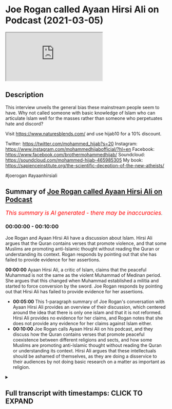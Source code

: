 # Joe Rogan called Ayaan Hirsi Ali on Podcast (2021-03-05)

<iframe loading='lazy' allow='autoplay' src='https://www.youtube.com/embed/4mPc7M3sPPU'></iframe>

## Description

This interview unveils the general bias these mainstream people seem to have. Why not called someone with basic knowledge of Islam who can articulate Islam well for the masses rather than someone who perpetuates hate and discord? 

Visit https://www.naturesblends.com/ and use hijab10 for a 10% discount. 

Twitter: https://twitter.com/mohammed_hijab?s=20
Instagram: https://www.instagram.com/mohammedhijabofficial/?hl=en
Facebook: https://www.facebook.com/brothermohammedhijab/
Soundcloud: https://soundcloud.com/mohammed-hijab-465985305
My book: https://sapienceinstitute.org/the-scientific-deception-of-the-new-atheists/

#joerogan #ayaanhirsiali

## Summary of [Joe Rogan called Ayaan Hirsi Ali on Podcast](https://www.youtube.com/watch?v=4mPc7M3sPPU)


*<span style="color:red; font-size:125%">This summary is AI generated - there may be inaccuracies</span>. [](/)*

### <a onclick="modifyYTiframeseektime('0')">00:00:00</a> - <a onclick="modifyYTiframeseektime('600')">00:10:00</a>

Joe Rogan and Ayaan Hirsi Ali have a discussion about Islam. Hirsi Ali argues that the Quran contains verses that promote violence, and that some Muslims are promoting anti-Islamic thought without reading the Quran or understanding its context. Rogan responds by pointing out that she has failed to provide evidence for her assertions.

**<a onclick="modifyYTiframeseektime('0')">00:00:00</a>** Ayaan Hirsi Ali, a critic of Islam, claims that the peaceful Muhammad is not the same as the violent Muhammad of Medinan period. She argues that this changed when Muhammad established a militia and started to force conversion by the sword. Joe Rogan responds by pointing out that Hirsi Ali has failed to provide evidence for her assertions.
* **<a onclick="modifyYTiframeseektime('300')">00:05:00</a>** This 1-paragraph summary of Joe Rogan's conversation with Ayaan Hirsi Ali provides an overview of their discussion, which centered around the idea that there is only one islam and that it is not reformed. Hirsi Ali provides no evidence for her claims, and Rogan notes that she does not provide any evidence for her claims against Islam either.
* **<a onclick="modifyYTiframeseektime('600')">00:10:00</a>** Joe Rogan calls Ayaan Hirsi Ali on his podcast, and they discuss how the Quran contains verses that promote peaceful coexistence between different religions and sects, and how some Muslims are promoting anti-Islamic thought without reading the Quran or understanding its context. Hirsi Ali argues that these intellectuals should be ashamed of themselves, as they are doing a disservice to their audiences by not doing basic research on a matter as important as religion.

<details><summary><h2>Full transcript with timestamps: CLICK TO EXPAND</h2></summary>

<a onclick="modifyYTiframeseektime('0')">0:00:00</a> [Music]  
<a onclick="modifyYTiframeseektime('5')">0:00:05</a> is the hijab 10  
<a onclick="modifyYTiframeseektime('7')">0:00:07</a> discount code for 10 percent discount on  
<a onclick="modifyYTiframeseektime('9')">0:00:09</a> a wide range of products including  
<a onclick="modifyYTiframeseektime('11')">0:00:11</a> premium ethiopian black seed products  
<a onclick="modifyYTiframeseektime('13')">0:00:13</a> assalamualaikum warahmatullahi  
<a onclick="modifyYTiframeseektime('16')">0:00:16</a> i recently watched a podcast between joe  
<a onclick="modifyYTiframeseektime('19')">0:00:19</a> rogan and iron hersey ali  
<a onclick="modifyYTiframeseektime('21')">0:00:21</a> she recently also had a podcast with  
<a onclick="modifyYTiframeseektime('23')">0:00:23</a> jordan peterson which i responded to  
<a onclick="modifyYTiframeseektime('26')">0:00:26</a> in a decisive refutation a cut-throat  
<a onclick="modifyYTiframeseektime('28')">0:00:28</a> refutation  
<a onclick="modifyYTiframeseektime('29')">0:00:29</a> that you can see in the description box  
<a onclick="modifyYTiframeseektime('33')">0:00:33</a> now i don't want to speak in a  
<a onclick="modifyYTiframeseektime('35')">0:00:35</a> sesquipedaly and liquacious way  
<a onclick="modifyYTiframeseektime('37')">0:00:37</a> i want to be straight to the point and  
<a onclick="modifyYTiframeseektime('39')">0:00:39</a> say what i thought was fundamentally  
<a onclick="modifyYTiframeseektime('41')">0:00:41</a> flawed with this particular  
<a onclick="modifyYTiframeseektime('43')">0:00:43</a> podcast that took place between hersey  
<a onclick="modifyYTiframeseektime('46')">0:00:46</a> ali  
<a onclick="modifyYTiframeseektime('46')">0:00:46</a> and joel rogan now they spoke about many  
<a onclick="modifyYTiframeseektime('50')">0:00:50</a> things and i could spend  
<a onclick="modifyYTiframeseektime('51')">0:00:51</a> a good 15 20 or 30 minutes telling you  
<a onclick="modifyYTiframeseektime('54')">0:00:54</a> on  
<a onclick="modifyYTiframeseektime('54')">0:00:54</a> each occasion where she went wrong and  
<a onclick="modifyYTiframeseektime('56')">0:00:56</a> spoke untruths  
<a onclick="modifyYTiframeseektime('58')">0:00:58</a> but i'm just going to focus on one thing  
<a onclick="modifyYTiframeseektime('60')">0:01:00</a> which is so egregiously a historical  
<a onclick="modifyYTiframeseektime('62')">0:01:02</a> that it requires a refutation with  
<a onclick="modifyYTiframeseektime('66')">0:01:06</a> the source sources and evidences sexual  
<a onclick="modifyYTiframeseektime('68')">0:01:08</a> evidences to prove my point  
<a onclick="modifyYTiframeseektime('71')">0:01:11</a> the main argument that she was making  
<a onclick="modifyYTiframeseektime('72')">0:01:12</a> was when the prophet became a prophet in  
<a onclick="modifyYTiframeseektime('74')">0:01:14</a> her eyes  
<a onclick="modifyYTiframeseektime('76')">0:01:16</a> claimed that he was a prophet there were  
<a onclick="modifyYTiframeseektime('77')">0:01:17</a> two periods which are well known  
<a onclick="modifyYTiframeseektime('79')">0:01:19</a> in the seerah literature and the  
<a onclick="modifyYTiframeseektime('81')">0:01:21</a> biography literature as the meccan  
<a onclick="modifyYTiframeseektime('83')">0:01:23</a> period and the medinan period  
<a onclick="modifyYTiframeseektime('85')">0:01:25</a> the meccan period was a period of time  
<a onclick="modifyYTiframeseektime('88')">0:01:28</a> where the prophet and his companions  
<a onclick="modifyYTiframeseektime('89')">0:01:29</a> were being boycott  
<a onclick="modifyYTiframeseektime('91')">0:01:31</a> boycotted and tortured and you know  
<a onclick="modifyYTiframeseektime('93')">0:01:33</a> obviously the  
<a onclick="modifyYTiframeseektime('94')">0:01:34</a> the muslims were on the back foot if you  
<a onclick="modifyYTiframeseektime('96')">0:01:36</a> want to call it that and being oppressed  
<a onclick="modifyYTiframeseektime('98')">0:01:38</a> as minorities  
<a onclick="modifyYTiframeseektime('99')">0:01:39</a> so she said this is the version of islam  
<a onclick="modifyYTiframeseektime('102')">0:01:42</a> which is not basically terroristic she  
<a onclick="modifyYTiframeseektime('104')">0:01:44</a> didn't use those words but  
<a onclick="modifyYTiframeseektime('105')">0:01:45</a> that's what she intended because  
<a onclick="modifyYTiframeseektime('107')">0:01:47</a> throughout the podcast she was talking  
<a onclick="modifyYTiframeseektime('108')">0:01:48</a> about the link between isis and islam  
<a onclick="modifyYTiframeseektime('111')">0:01:51</a> and then the prophet went to medina  
<a onclick="modifyYTiframeseektime('114')">0:01:54</a> and according to her this is when the  
<a onclick="modifyYTiframeseektime('116')">0:01:56</a> violence started to erupt and when  
<a onclick="modifyYTiframeseektime('119')">0:01:59</a> islam became a violent religion and the  
<a onclick="modifyYTiframeseektime('121')">0:02:01</a> prophet became a violent man  
<a onclick="modifyYTiframeseektime('123')">0:02:03</a> now what is it that was so egregious  
<a onclick="modifyYTiframeseektime('126')">0:02:06</a> about her  
<a onclick="modifyYTiframeseektime('127')">0:02:07</a> categorization compartmentalization  
<a onclick="modifyYTiframeseektime('131')">0:02:11</a> and her dichotomous understanding of the  
<a onclick="modifyYTiframeseektime('133')">0:02:13</a> seerah literature  
<a onclick="modifyYTiframeseektime('135')">0:02:15</a> she went on to say i'll tell you she  
<a onclick="modifyYTiframeseektime('137')">0:02:17</a> went on to say  
<a onclick="modifyYTiframeseektime('139')">0:02:19</a> that the basically basic posture of the  
<a onclick="modifyYTiframeseektime('142')">0:02:22</a> muslim people at that time was to force  
<a onclick="modifyYTiframeseektime('144')">0:02:24</a> conversion by the sword  
<a onclick="modifyYTiframeseektime('146')">0:02:26</a> either you become muslim or were going  
<a onclick="modifyYTiframeseektime('148')">0:02:28</a> to kill you and she said this in many  
<a onclick="modifyYTiframeseektime('150')">0:02:30</a> different  
<a onclick="modifyYTiframeseektime('150')">0:02:30</a> interviews which i've already refuted  
<a onclick="modifyYTiframeseektime('153')">0:02:33</a> but i thought  
<a onclick="modifyYTiframeseektime('154')">0:02:34</a> i would give this particular contention  
<a onclick="modifyYTiframeseektime('157')">0:02:37</a> it's due before i do so let's see what  
<a onclick="modifyYTiframeseektime('159')">0:02:39</a> she has to say  
<a onclick="modifyYTiframeseektime('160')">0:02:40</a> and see how joe rogan responds the islam  
<a onclick="modifyYTiframeseektime('163')">0:02:43</a> that was founded by the prophet muhammad  
<a onclick="modifyYTiframeseektime('165')">0:02:45</a> but then the prophet muhammad had two  
<a onclick="modifyYTiframeseektime('168')">0:02:48</a> careers one in mecca and one in medina  
<a onclick="modifyYTiframeseektime('171')">0:02:51</a> when he first established the religion  
<a onclick="modifyYTiframeseektime('173')">0:02:53</a> in mecca he went  
<a onclick="modifyYTiframeseektime('174')">0:02:54</a> around the city asking people to give up  
<a onclick="modifyYTiframeseektime('177')">0:02:57</a> their gods and come to his one god  
<a onclick="modifyYTiframeseektime('179')">0:02:59</a> and he did it by asking he did it by  
<a onclick="modifyYTiframeseektime('182')">0:03:02</a> persuading  
<a onclick="modifyYTiframeseektime('183')">0:03:03</a> talking to people and preaching charity  
<a onclick="modifyYTiframeseektime('186')">0:03:06</a> and goodness  
<a onclick="modifyYTiframeseektime('187')">0:03:07</a> and then 10 years later he moves to  
<a onclick="modifyYTiframeseektime('190')">0:03:10</a> medina  
<a onclick="modifyYTiframeseektime('192')">0:03:12</a> and he established he establishes a  
<a onclick="modifyYTiframeseektime('194')">0:03:14</a> militia  
<a onclick="modifyYTiframeseektime('196')">0:03:16</a> and then things change he starts to give  
<a onclick="modifyYTiframeseektime('199')">0:03:19</a> people a choice  
<a onclick="modifyYTiframeseektime('201')">0:03:21</a> you either come to my one god and you  
<a onclick="modifyYTiframeseektime('203')">0:03:23</a> give up your god  
<a onclick="modifyYTiframeseektime('204')">0:03:24</a> or you die by the sword and any time  
<a onclick="modifyYTiframeseektime('208')">0:03:28</a> from medina  
<a onclick="modifyYTiframeseektime('209')">0:03:29</a> the religion becomes incredibly  
<a onclick="modifyYTiframeseektime('212')">0:03:32</a> successful  
<a onclick="modifyYTiframeseektime('213')">0:03:33</a> and he goes beyond arabia into the rest  
<a onclick="modifyYTiframeseektime('216')">0:03:36</a> of the world  
<a onclick="modifyYTiframeseektime('217')">0:03:37</a> and so if you're a muslim in the 21st  
<a onclick="modifyYTiframeseektime('220')">0:03:40</a> century  
<a onclick="modifyYTiframeseektime('220')">0:03:40</a> and there are 1.6 billion muslims in the  
<a onclick="modifyYTiframeseektime('224')">0:03:44</a> world  
<a onclick="modifyYTiframeseektime('225')">0:03:45</a> if you're a muslim and you say i'm a  
<a onclick="modifyYTiframeseektime('227')">0:03:47</a> peace loving muslim  
<a onclick="modifyYTiframeseektime('228')">0:03:48</a> i don't want to impose my religion on  
<a onclick="modifyYTiframeseektime('230')">0:03:50</a> anyone else you're invoking muhammad in  
<a onclick="modifyYTiframeseektime('233')">0:03:53</a> medina  
<a onclick="modifyYTiframeseektime('235')">0:03:55</a> if you say well i think  
<a onclick="modifyYTiframeseektime('238')">0:03:58</a> jihad means that we must take our  
<a onclick="modifyYTiframeseektime('241')">0:04:01</a> religion seriously and convert other  
<a onclick="modifyYTiframeseektime('243')">0:04:03</a> people  
<a onclick="modifyYTiframeseektime('245')">0:04:05</a> and if they refuse to convert then we'll  
<a onclick="modifyYTiframeseektime('247')">0:04:07</a> use violence  
<a onclick="modifyYTiframeseektime('248')">0:04:08</a> then you're invoking muhammad in medina  
<a onclick="modifyYTiframeseektime('252')">0:04:12</a> you said medina twice you said medina  
<a onclick="modifyYTiframeseektime('254')">0:04:14</a> the first time as well  
<a onclick="modifyYTiframeseektime('256')">0:04:16</a> okay i'm sorry the fir the peaceful  
<a onclick="modifyYTiframeseektime('258')">0:04:18</a> muhammad is not medina  
<a onclick="modifyYTiframeseektime('259')">0:04:19</a> it is the peaceful muhammad is mecca  
<a onclick="modifyYTiframeseektime('262')">0:04:22</a> so mecca is where he first came out and  
<a onclick="modifyYTiframeseektime('265')">0:04:25</a> so if he says  
<a onclick="modifyYTiframeseektime('267')">0:04:27</a> if if a muslim today says unto you your  
<a onclick="modifyYTiframeseektime('270')">0:04:30</a> religion unto me mine i'm tolerant all  
<a onclick="modifyYTiframeseektime('272')">0:04:32</a> of that you are invoking  
<a onclick="modifyYTiframeseektime('274')">0:04:34</a> mecca if you're invoking jihad  
<a onclick="modifyYTiframeseektime('279')">0:04:39</a> you know the islamic state of iraq and  
<a onclick="modifyYTiframeseektime('282')">0:04:42</a> syria  
<a onclick="modifyYTiframeseektime('283')">0:04:43</a> isis al-qaeda and some who are  
<a onclick="modifyYTiframeseektime('286')">0:04:46</a> sometimes violent but not all the time  
<a onclick="modifyYTiframeseektime('289')">0:04:49</a> the muslim brotherhood and other  
<a onclick="modifyYTiframeseektime('290')">0:04:50</a> organizations and movements  
<a onclick="modifyYTiframeseektime('292')">0:04:52</a> they're invoking muhammad in medina  
<a onclick="modifyYTiframeseektime('295')">0:04:55</a> because in medina muhammad made it very  
<a onclick="modifyYTiframeseektime('298')">0:04:58</a> clear  
<a onclick="modifyYTiframeseektime('299')">0:04:59</a> you spread the religion by word of mouth  
<a onclick="modifyYTiframeseektime('303')">0:05:03</a> by example but also  
<a onclick="modifyYTiframeseektime('307')">0:05:07</a> by the sword by violence that's medina  
<a onclick="modifyYTiframeseektime('310')">0:05:10</a> islam so i think it would be more  
<a onclick="modifyYTiframeseektime('312')">0:05:12</a> accurate to say  
<a onclick="modifyYTiframeseektime('314')">0:05:14</a> there's just one islam at this point  
<a onclick="modifyYTiframeseektime('317')">0:05:17</a> that's unreformed  
<a onclick="modifyYTiframeseektime('318')">0:05:18</a> now joe rogan doesn't know anything  
<a onclick="modifyYTiframeseektime('320')">0:05:20</a> about islam and  
<a onclick="modifyYTiframeseektime('321')">0:05:21</a> just like jordan peterson and many of  
<a onclick="modifyYTiframeseektime('323')">0:05:23</a> those individuals they have  
<a onclick="modifyYTiframeseektime('325')">0:05:25</a> not spoken to anybody who has trained in  
<a onclick="modifyYTiframeseektime('327')">0:05:27</a> the islamic sciences  
<a onclick="modifyYTiframeseektime('328')">0:05:28</a> and so they have not educated themselves  
<a onclick="modifyYTiframeseektime('330')">0:05:30</a> or even cared to educate themselves  
<a onclick="modifyYTiframeseektime('332')">0:05:32</a> about islam as a world religion followed  
<a onclick="modifyYTiframeseektime('334')">0:05:34</a> by almost  
<a onclick="modifyYTiframeseektime('336')">0:05:36</a> a third of the world's population and so  
<a onclick="modifyYTiframeseektime('338')">0:05:38</a> he's nodding along  
<a onclick="modifyYTiframeseektime('339')">0:05:39</a> and kind of just taking whatever she has  
<a onclick="modifyYTiframeseektime('341')">0:05:41</a> to say on face value as if  
<a onclick="modifyYTiframeseektime('343')">0:05:43</a> this ultracrypterian individual isn't  
<a onclick="modifyYTiframeseektime('345')">0:05:45</a> some kind of trained  
<a onclick="modifyYTiframeseektime('346')">0:05:46</a> theological expert which she is not  
<a onclick="modifyYTiframeseektime('349')">0:05:49</a> she does not provide and this is very  
<a onclick="modifyYTiframeseektime('351')">0:05:51</a> important as as with her social  
<a onclick="modifyYTiframeseektime('354')">0:05:54</a> um kind of science sociological  
<a onclick="modifyYTiframeseektime('357')">0:05:57</a> investigations she provides no evidence  
<a onclick="modifyYTiframeseektime('360')">0:06:00</a> for any of her claims  
<a onclick="modifyYTiframeseektime('362')">0:06:02</a> and this should have been a red flag for  
<a onclick="modifyYTiframeseektime('363')">0:06:03</a> joe rogan what's the evidence that  
<a onclick="modifyYTiframeseektime('366')">0:06:06</a> there's been this transition and that  
<a onclick="modifyYTiframeseektime('368')">0:06:08</a> there's this forced conversion narrative  
<a onclick="modifyYTiframeseektime('370')">0:06:10</a> but he didn't do any of that he just  
<a onclick="modifyYTiframeseektime('371')">0:06:11</a> took everything which he said on face  
<a onclick="modifyYTiframeseektime('372')">0:06:12</a> value  
<a onclick="modifyYTiframeseektime('374')">0:06:14</a> what is the evidence against it you may  
<a onclick="modifyYTiframeseektime('376')">0:06:16</a> ask well this is the evidence against it  
<a onclick="modifyYTiframeseektime('378')">0:06:18</a> it goes to chapter 2 verse 256 of the  
<a onclick="modifyYTiframeseektime('381')">0:06:21</a> quran  
<a onclick="modifyYTiframeseektime('381')">0:06:21</a> it says there is no compulsion in  
<a onclick="modifyYTiframeseektime('385')">0:06:25</a> religion  
<a onclick="modifyYTiframeseektime('388')">0:06:28</a> that falsehood has been made clear from  
<a onclick="modifyYTiframeseektime('390')">0:06:30</a> true truth has been made clear from  
<a onclick="modifyYTiframeseektime('391')">0:06:31</a> falsehood  
<a onclick="modifyYTiframeseektime('392')">0:06:32</a> for me  
<a onclick="modifyYTiframeseektime('403')">0:06:43</a> then they have held on to the correct  
<a onclick="modifyYTiframeseektime('405')">0:06:45</a> type of anchorage  
<a onclick="modifyYTiframeseektime('408')">0:06:48</a> which cannot be undone this is the verse  
<a onclick="modifyYTiframeseektime('412')">0:06:52</a> which is undoubtedly unequivocally and  
<a onclick="modifyYTiframeseektime('416')">0:06:56</a> unambiguously  
<a onclick="modifyYTiframeseektime('418')">0:06:58</a> telling us as muslims that we cannot  
<a onclick="modifyYTiframeseektime('421')">0:07:01</a> force people to become muslim if they  
<a onclick="modifyYTiframeseektime('423')">0:07:03</a> don't want to become muslim  
<a onclick="modifyYTiframeseektime('424')">0:07:04</a> and that this is not our effort our  
<a onclick="modifyYTiframeseektime('426')">0:07:06</a> objective  
<a onclick="modifyYTiframeseektime('428')">0:07:08</a> or our standard or our morality  
<a onclick="modifyYTiframeseektime('432')">0:07:12</a> this verse is a general verse  
<a onclick="modifyYTiframeseektime('435')">0:07:15</a> and i may add revealed in medina not in  
<a onclick="modifyYTiframeseektime('439')">0:07:19</a> mecca  
<a onclick="modifyYTiframeseektime('440')">0:07:20</a> which goes completely counter narrative  
<a onclick="modifyYTiframeseektime('442')">0:07:22</a> to what this individual said  
<a onclick="modifyYTiframeseektime('445')">0:07:25</a> and this verse was revealed at a time  
<a onclick="modifyYTiframeseektime('448')">0:07:28</a> where a jewish woman  
<a onclick="modifyYTiframeseektime('450')">0:07:30</a> swore that she would raise her child as  
<a onclick="modifyYTiframeseektime('452')">0:07:32</a> a jew  
<a onclick="modifyYTiframeseektime('453')">0:07:33</a> and people in medina probably muslims  
<a onclick="modifyYTiframeseektime('457')">0:07:37</a> who had the child was were worried that  
<a onclick="modifyYTiframeseektime('461')">0:07:41</a> these children would be born  
<a onclick="modifyYTiframeseektime('463')">0:07:43</a> or raised as jews whilst they were  
<a onclick="modifyYTiframeseektime('465')">0:07:45</a> muslims and this is narrated in the  
<a onclick="modifyYTiframeseektime('467')">0:07:47</a> authentic traditions of the prophet the  
<a onclick="modifyYTiframeseektime('469')">0:07:49</a> prophet said  
<a onclick="modifyYTiframeseektime('471')">0:07:51</a> he basically narrated this same  
<a onclick="modifyYTiframeseektime('473')">0:07:53</a> sentiment that there is no  
<a onclick="modifyYTiframeseektime('474')">0:07:54</a> compulsion here we can't force people  
<a onclick="modifyYTiframeseektime('478')">0:07:58</a> to become muslim if they don't want to  
<a onclick="modifyYTiframeseektime('481')">0:08:01</a> be muslim  
<a onclick="modifyYTiframeseektime('482')">0:08:02</a> and that is certainly not what islam  
<a onclick="modifyYTiframeseektime('485')">0:08:05</a> says  
<a onclick="modifyYTiframeseektime('486')">0:08:06</a> in medina or in mecca  
<a onclick="modifyYTiframeseektime('490')">0:08:10</a> moreover there is a very famous hadith  
<a onclick="modifyYTiframeseektime('493')">0:08:13</a> of the prophet  
<a onclick="modifyYTiframeseektime('494')">0:08:14</a> where the saw his sword he went to sleep  
<a onclick="modifyYTiframeseektime('496')">0:08:16</a> and his sword was on a tree  
<a onclick="modifyYTiframeseektime('498')">0:08:18</a> he woke up and a man started holding the  
<a onclick="modifyYTiframeseektime('501')">0:08:21</a> sword  
<a onclick="modifyYTiframeseektime('502')">0:08:22</a> and he was asking the prophet if he was  
<a onclick="modifyYTiframeseektime('504')">0:08:24</a> worried or  
<a onclick="modifyYTiframeseektime('505')">0:08:25</a> scared or something like that he said no  
<a onclick="modifyYTiframeseektime('506')">0:08:26</a> allah will protect me god will protect  
<a onclick="modifyYTiframeseektime('508')">0:08:28</a> me  
<a onclick="modifyYTiframeseektime('509')">0:08:29</a> and as he said that the guy's sword fell  
<a onclick="modifyYTiframeseektime('511')">0:08:31</a> off and it went into the prophet's hand  
<a onclick="modifyYTiframeseektime('513')">0:08:33</a> so now imagine this the prophet is  
<a onclick="modifyYTiframeseektime('515')">0:08:35</a> holding the sword  
<a onclick="modifyYTiframeseektime('516')">0:08:36</a> and the guy is there he's seen  
<a onclick="modifyYTiframeseektime('519')">0:08:39</a> that this miracle if you want to call it  
<a onclick="modifyYTiframeseektime('522')">0:08:42</a> that that the sword  
<a onclick="modifyYTiframeseektime('523')">0:08:43</a> transferred into the prophet's hand and  
<a onclick="modifyYTiframeseektime('526')">0:08:46</a> the hadith goes on to say  
<a onclick="modifyYTiframeseektime('529')">0:08:49</a> that the prophet asked him  
<a onclick="modifyYTiframeseektime('532')">0:08:52</a> accept me as the messenger etc he said  
<a onclick="modifyYTiframeseektime('534')">0:08:54</a> no but i'm not gonna fight you or your  
<a onclick="modifyYTiframeseektime('536')">0:08:56</a> people  
<a onclick="modifyYTiframeseektime('537')">0:08:57</a> now bear in mind bear in mind the  
<a onclick="modifyYTiframeseektime('539')">0:08:59</a> prophet is holding the sword  
<a onclick="modifyYTiframeseektime('541')">0:09:01</a> and the man is right in front of him  
<a onclick="modifyYTiframeseektime('543')">0:09:03</a> saying i'm not going to accept you as a  
<a onclick="modifyYTiframeseektime('545')">0:09:05</a> prophet  
<a onclick="modifyYTiframeseektime('546')">0:09:06</a> and i'm not going to be a muslim now if  
<a onclick="modifyYTiframeseektime('549')">0:09:09</a> the narrative was true  
<a onclick="modifyYTiframeseektime('550')">0:09:10</a> and this was in medina if the narrative  
<a onclick="modifyYTiframeseektime('552')">0:09:12</a> was true  
<a onclick="modifyYTiframeseektime('553')">0:09:13</a> then the prophet should have chopped his  
<a onclick="modifyYTiframeseektime('555')">0:09:15</a> head off and said no well if you don't  
<a onclick="modifyYTiframeseektime('556')">0:09:16</a> accept my way i'm going to kill you  
<a onclick="modifyYTiframeseektime('558')">0:09:18</a> instead he let him go and that man  
<a onclick="modifyYTiframeseektime('561')">0:09:21</a> praised the prophet to his people saying  
<a onclick="modifyYTiframeseektime('562')">0:09:22</a> this man is the best person  
<a onclick="modifyYTiframeseektime('564')">0:09:24</a> that has ever been sent or something in  
<a onclick="modifyYTiframeseektime('566')">0:09:26</a> hyperbole to that extent  
<a onclick="modifyYTiframeseektime('569')">0:09:29</a> so that's another evidence and i can  
<a onclick="modifyYTiframeseektime('572')">0:09:32</a> continually  
<a onclick="modifyYTiframeseektime('574')">0:09:34</a> quote evidences in the medinan period  
<a onclick="modifyYTiframeseektime('576')">0:09:36</a> which go completely counter narrative  
<a onclick="modifyYTiframeseektime('579')">0:09:39</a> just read chapter 4 verse 90 of the  
<a onclick="modifyYTiframeseektime('580')">0:09:40</a> quran  
<a onclick="modifyYTiframeseektime('588')">0:09:48</a> has except for the ones you don't fight  
<a onclick="modifyYTiframeseektime('592')">0:09:52</a> the ones who  
<a onclick="modifyYTiframeseektime('593')">0:09:53</a> come to you and you have a treaty with  
<a onclick="modifyYTiframeseektime('596')">0:09:56</a> them  
<a onclick="modifyYTiframeseektime('598')">0:09:58</a> okay you have a treaty with them a  
<a onclick="modifyYTiframeseektime('599')">0:09:59</a> contract with them or they come with  
<a onclick="modifyYTiframeseektime('602')">0:10:02</a> open chests that they don't want to  
<a onclick="modifyYTiframeseektime('604')">0:10:04</a> fight you  
<a onclick="modifyYTiframeseektime('606')">0:10:06</a> in other words the verse continues  
<a onclick="modifyYTiframeseektime('610')">0:10:10</a> you have no way against them in other  
<a onclick="modifyYTiframeseektime('611')">0:10:11</a> words there's no reason to fight these  
<a onclick="modifyYTiframeseektime('613')">0:10:13</a> individuals  
<a onclick="modifyYTiframeseektime('613')">0:10:13</a> the quran is filled with things like  
<a onclick="modifyYTiframeseektime('616')">0:10:16</a> this  
<a onclick="modifyYTiframeseektime('616')">0:10:16</a> people just have to read the quran and  
<a onclick="modifyYTiframeseektime('618')">0:10:18</a> understand it contextually  
<a onclick="modifyYTiframeseektime('620')">0:10:20</a> i think what's really going on is that  
<a onclick="modifyYTiframeseektime('623')">0:10:23</a> these individuals not even reading the  
<a onclick="modifyYTiframeseektime('624')">0:10:24</a> quran  
<a onclick="modifyYTiframeseektime('625')">0:10:25</a> joe rogan i doubt he's even read the  
<a onclick="modifyYTiframeseektime('627')">0:10:27</a> translations of the meanings of the  
<a onclick="modifyYTiframeseektime('628')">0:10:28</a> quran english  
<a onclick="modifyYTiframeseektime('629')">0:10:29</a> jordan p is in the same thing and most  
<a onclick="modifyYTiframeseektime('631')">0:10:31</a> of the other people  
<a onclick="modifyYTiframeseektime('632')">0:10:32</a> which is quite shameful for public  
<a onclick="modifyYTiframeseektime('634')">0:10:34</a> intellectuals like that's actually quite  
<a onclick="modifyYTiframeseektime('636')">0:10:36</a> embarrassing  
<a onclick="modifyYTiframeseektime('637')">0:10:37</a> people that are meant to be public  
<a onclick="modifyYTiframeseektime('638')">0:10:38</a> intellectuals in the west and edify  
<a onclick="modifyYTiframeseektime('639')">0:10:39</a> their audiences  
<a onclick="modifyYTiframeseektime('641')">0:10:41</a> are a not doing like basic background  
<a onclick="modifyYTiframeseektime('644')">0:10:44</a> checks on a huge  
<a onclick="modifyYTiframeseektime('645')">0:10:45</a> thing as religion and b only calling on  
<a onclick="modifyYTiframeseektime('648')">0:10:48</a> to their show  
<a onclick="modifyYTiframeseektime('649')">0:10:49</a> those individuals who have unsympathetic  
<a onclick="modifyYTiframeseektime('651')">0:10:51</a> views to islam and muslims  
<a onclick="modifyYTiframeseektime('654')">0:10:54</a> really they should be ashamed of  
<a onclick="modifyYTiframeseektime('655')">0:10:55</a> themselves and this high time the muslim  
<a onclick="modifyYTiframeseektime('657')">0:10:57</a> community put pressure on them  
<a onclick="modifyYTiframeseektime('659')">0:10:59</a> for doing what they're doing they've  
<a onclick="modifyYTiframeseektime('661')">0:11:01</a> created for themselves an echo chamber  
<a onclick="modifyYTiframeseektime('663')">0:11:03</a> of anti-islamic thought and they can't  
<a onclick="modifyYTiframeseektime('667')">0:11:07</a> for whatever reason come to reason  
<a onclick="modifyYTiframeseektime('671')">0:11:11</a> and start thinking about this matter  
<a onclick="modifyYTiframeseektime('673')">0:11:13</a> properly  
<a onclick="modifyYTiframeseektime('674')">0:11:14</a> and another thing which needs to be  
<a onclick="modifyYTiframeseektime('676')">0:11:16</a> mentioned is that when the prophet  
<a onclick="modifyYTiframeseektime('677')">0:11:17</a> salallahu when he went to medina he  
<a onclick="modifyYTiframeseektime('679')">0:11:19</a> in fact established a constitution and  
<a onclick="modifyYTiframeseektime('682')">0:11:22</a> in that constitution he  
<a onclick="modifyYTiframeseektime('683')">0:11:23</a> explicitly assured  
<a onclick="modifyYTiframeseektime('687')">0:11:27</a> the uh them the the the blood on the  
<a onclick="modifyYTiframeseektime('690')">0:11:30</a> life and the protection of the jews  
<a onclick="modifyYTiframeseektime('693')">0:11:33</a> and the other unbelievers in the area  
<a onclick="modifyYTiframeseektime('694')">0:11:34</a> explicitly and this is mentioned in many  
<a onclick="modifyYTiframeseektime('696')">0:11:36</a> uh books and the ways which are referred  
<a onclick="modifyYTiframeseektime('699')">0:11:39</a> to as narrations  
<a onclick="modifyYTiframeseektime('700')">0:11:40</a> for example she had a zohori in his uh  
<a onclick="modifyYTiframeseektime('703')">0:11:43</a> mahazi it's a particular book  
<a onclick="modifyYTiframeseektime('704')">0:11:44</a> and a source not only that but people  
<a onclick="modifyYTiframeseektime('706')">0:11:46</a> that so someone will say  
<a onclick="modifyYTiframeseektime('708')">0:11:48</a> well this is something which is  
<a onclick="modifyYTiframeseektime('709')">0:11:49</a> abrogated and is no longer like that  
<a onclick="modifyYTiframeseektime('712')">0:11:52</a> but if that is the case then how comes  
<a onclick="modifyYTiframeseektime('714')">0:11:54</a> after him the sahaba  
<a onclick="modifyYTiframeseektime('716')">0:11:56</a> or the companions for example  
<a onclick="modifyYTiframeseektime('719')">0:11:59</a> when he conquered the jerusalem  
<a onclick="modifyYTiframeseektime('723')">0:12:03</a> he came in and he told the people that  
<a onclick="modifyYTiframeseektime('726')">0:12:06</a> you the same kind of sentiment same kind  
<a onclick="modifyYTiframeseektime('727')">0:12:07</a> of thing he said that your churches are  
<a onclick="modifyYTiframeseektime('729')">0:12:09</a> protected  
<a onclick="modifyYTiframeseektime('730')">0:12:10</a> your lives are protected and if new  
<a onclick="modifyYTiframeseektime('732')">0:12:12</a> jersey mentions this and his book  
<a onclick="modifyYTiframeseektime('735')">0:12:15</a> and many others mention it we can give  
<a onclick="modifyYTiframeseektime('737')">0:12:17</a> you the sources for that  
<a onclick="modifyYTiframeseektime('738')">0:12:18</a> at any point in time that you and this  
<a onclick="modifyYTiframeseektime('740')">0:12:20</a> is well known and in fact you can even  
<a onclick="modifyYTiframeseektime('742')">0:12:22</a> read an orientalist work on it because  
<a onclick="modifyYTiframeseektime('744')">0:12:24</a> i'm mentioning islamic sources  
<a onclick="modifyYTiframeseektime('745')">0:12:25</a> go and read the preaching of islam by  
<a onclick="modifyYTiframeseektime('747')">0:12:27</a> arnold  
<a onclick="modifyYTiframeseektime('749')">0:12:29</a> thomas walker arnold he even mentions  
<a onclick="modifyYTiframeseektime('751')">0:12:31</a> this point  
<a onclick="modifyYTiframeseektime('752')">0:12:32</a> okay so at the end of the day to  
<a onclick="modifyYTiframeseektime('755')">0:12:35</a> give people misinformation when the  
<a onclick="modifyYTiframeseektime('757')">0:12:37</a> reality of it is  
<a onclick="modifyYTiframeseektime('759')">0:12:39</a> in islam there is a type of religious  
<a onclick="modifyYTiframeseektime('762')">0:12:42</a> pluralism  
<a onclick="modifyYTiframeseektime('763')">0:12:43</a> which is not emphasized or even  
<a onclick="modifyYTiframeseektime('764')">0:12:44</a> understood  
<a onclick="modifyYTiframeseektime('766')">0:12:46</a> by westerners like jorgen or jordan  
<a onclick="modifyYTiframeseektime('769')">0:12:49</a> peterson or  
<a onclick="modifyYTiframeseektime('770')">0:12:50</a> ayan who has forged herself into a  
<a onclick="modifyYTiframeseektime('773')">0:12:53</a> western discourse  
<a onclick="modifyYTiframeseektime('774')">0:12:54</a> there is and in fact we have narrations  
<a onclick="modifyYTiframeseektime('777')">0:12:57</a> talking about  
<a onclick="modifyYTiframeseektime('778')">0:12:58</a> jews and christians having their own  
<a onclick="modifyYTiframeseektime('780')">0:13:00</a> spaces to pray in not only that but to  
<a onclick="modifyYTiframeseektime('783')">0:13:03</a> rule with their own laws  
<a onclick="modifyYTiframeseektime('786')">0:13:06</a> with their own religious laws within the  
<a onclick="modifyYTiframeseektime('789')">0:13:09</a> islamic polity  
<a onclick="modifyYTiframeseektime('791')">0:13:11</a> what's where is the narrative of we're  
<a onclick="modifyYTiframeseektime('794')">0:13:14</a> going to kill you  
<a onclick="modifyYTiframeseektime('795')">0:13:15</a> and we're going to convert you by force  
<a onclick="modifyYTiframeseektime('798')">0:13:18</a> when they went into egypt  
<a onclick="modifyYTiframeseektime('800')">0:13:20</a> they left the cops as they were and  
<a onclick="modifyYTiframeseektime('802')">0:13:22</a> that's why we have a healthy  
<a onclick="modifyYTiframeseektime('804')">0:13:24</a> maybe 15 million copts in egypt  
<a onclick="modifyYTiframeseektime('807')">0:13:27</a> not converted into islam as as is  
<a onclick="modifyYTiframeseektime('810')">0:13:30</a> presupposed there are too many evidences  
<a onclick="modifyYTiframeseektime('813')">0:13:33</a> historical and otherwise  
<a onclick="modifyYTiframeseektime('815')">0:13:35</a> to maintain this false claim that  
<a onclick="modifyYTiframeseektime('818')">0:13:38</a> people were being forced to become  
<a onclick="modifyYTiframeseektime('821')">0:13:41</a> muslims  
<a onclick="modifyYTiframeseektime('822')">0:13:42</a> i invite you to joe rogan and all of  
<a onclick="modifyYTiframeseektime('826')">0:13:46</a> these  
<a onclick="modifyYTiframeseektime('826')">0:13:46</a> jordan peterson and all of those i  
<a onclick="modifyYTiframeseektime('829')">0:13:49</a> invite you to just  
<a onclick="modifyYTiframeseektime('830')">0:13:50</a> read the books yourself educate  
<a onclick="modifyYTiframeseektime('833')">0:13:53</a> yourselves of what you respect  
<a onclick="modifyYTiframeseektime('835')">0:13:55</a> don't live in ignorance of something so  
<a onclick="modifyYTiframeseektime('837')">0:13:57</a> important to people's lives  
<a onclick="modifyYTiframeseektime('839')">0:13:59</a> you recommend books on your websites and  
<a onclick="modifyYTiframeseektime('842')">0:14:02</a> you  
<a onclick="modifyYTiframeseektime('843')">0:14:03</a> speak to intellectuals all day and you  
<a onclick="modifyYTiframeseektime('845')">0:14:05</a> haven't even read one of the  
<a onclick="modifyYTiframeseektime('846')">0:14:06</a> actually probably the most read  
<a onclick="modifyYTiframeseektime('848')">0:14:08</a> memorized book on the face of the earth  
<a onclick="modifyYTiframeseektime('850')">0:14:10</a> which is the quran  
<a onclick="modifyYTiframeseektime('851')">0:14:11</a> i say this is a this is the problem of  
<a onclick="modifyYTiframeseektime('853')">0:14:13</a> ignorance  
<a onclick="modifyYTiframeseektime('854')">0:14:14</a> and something has to change but if you  
<a onclick="modifyYTiframeseektime('856')">0:14:16</a> want to continue you can  
<a onclick="modifyYTiframeseektime('858')">0:14:18</a> we will be here if you need us  
<a onclick="modifyYTiframeseektime('873')">0:14:33</a> you  
</details>